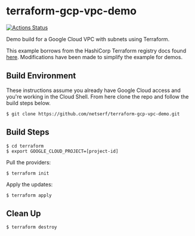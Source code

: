 # terraform-gcp-vpc-demo
[![Actions Status](https://github.com/netserf/terraform-gcp-vpc-demo/workflows/Terraform%20Lint/badge.svg)](https://github.com/netserf/terraform-gcp-vpc-demo/actions)

Demo build for a Google Cloud VPC with subnets using Terraform.

This example borrows from the HashiCorp Terraform registry docs found [here](https://registry.terraform.io/providers/hashicorp/google/latest/docs/resources/compute_subnetwork). Modifications have been made to simplify the example for demos.

## Build Environment
These instructions assume you already have Google Cloud access and you're working in the Cloud Shell. From here clone the repo and follow the build steps below.
```
$ git clone https://github.com/netserf/terraform-gcp-vpc-demo.git
```

## Build Steps

```
$ cd terraform
$ export GOOGLE_CLOUD_PROJECT=[project-id]
```

Pull the providers:
```
$ terraform init
```

Apply the updates:
```
$ terraform apply
```

## Clean Up
```
$ terraform destroy
```
